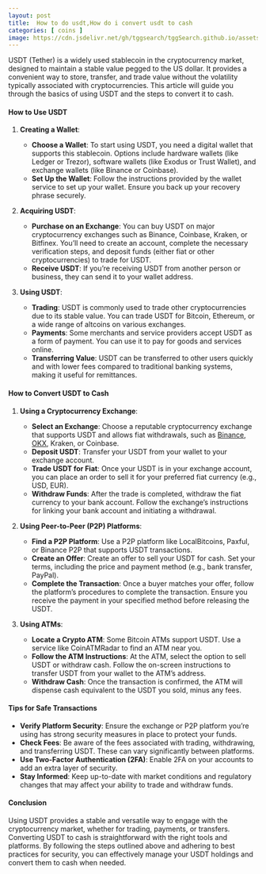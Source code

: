 ```yaml
---
layout: post
title:  How to do usdt,How do i convert usdt to cash
categories: [ coins ]
image: https://cdn.jsdelivr.net/gh/tggsearch/tggSearch.github.io/assets/img/usdt-1.webp
---
```

USDT (Tether) is a widely used stablecoin in the cryptocurrency market, designed to maintain a stable value pegged to the US dollar. It provides a convenient way to store, transfer, and trade value without the volatility typically associated with cryptocurrencies. This article will guide you through the basics of using USDT and the steps to convert it to cash.

#### How to Use USDT

1. **Creating a Wallet**:
   - **Choose a Wallet**: To start using USDT, you need a digital wallet that supports this stablecoin. Options include hardware wallets (like Ledger or Trezor), software wallets (like Exodus or Trust Wallet), and exchange wallets (like Binance or Coinbase).
   - **Set Up the Wallet**: Follow the instructions provided by the wallet service to set up your wallet. Ensure you back up your recovery phrase securely.

2. **Acquiring USDT**:
   - **Purchase on an Exchange**: You can buy USDT on major cryptocurrency exchanges such as Binance, Coinbase, Kraken, or Bitfinex. You’ll need to create an account, complete the necessary verification steps, and deposit funds (either fiat or other cryptocurrencies) to trade for USDT.
   - **Receive USDT**: If you’re receiving USDT from another person or business, they can send it to your wallet address.

3. **Using USDT**:
   - **Trading**: USDT is commonly used to trade other cryptocurrencies due to its stable value. You can trade USDT for Bitcoin, Ethereum, or a wide range of altcoins on various exchanges.
   - **Payments**: Some merchants and service providers accept USDT as a form of payment. You can use it to pay for goods and services online.
   - **Transferring Value**: USDT can be transferred to other users quickly and with lower fees compared to traditional banking systems, making it useful for remittances.

#### How to Convert USDT to Cash

1. **Using a Cryptocurrency Exchange**:
   - **Select an Exchange**: Choose a reputable cryptocurrency exchange that supports USDT and allows fiat withdrawals, such as [Binance](/302.html?target=https://accounts.binance.com/register?ref=ZGR4DOXV), [OKX](/302.html?target=https://www.okx.com/join/65103688), Kraken, or Coinbase.
   - **Deposit USDT**: Transfer your USDT from your wallet to your exchange account.
   - **Trade USDT for Fiat**: Once your USDT is in your exchange account, you can place an order to sell it for your preferred fiat currency (e.g., USD, EUR).
   - **Withdraw Funds**: After the trade is completed, withdraw the fiat currency to your bank account. Follow the exchange’s instructions for linking your bank account and initiating a withdrawal.

2. **Using Peer-to-Peer (P2P) Platforms**:
   - **Find a P2P Platform**: Use a P2P platform like LocalBitcoins, Paxful, or Binance P2P that supports USDT transactions.
   - **Create an Offer**: Create an offer to sell your USDT for cash. Set your terms, including the price and payment method (e.g., bank transfer, PayPal).
   - **Complete the Transaction**: Once a buyer matches your offer, follow the platform’s procedures to complete the transaction. Ensure you receive the payment in your specified method before releasing the USDT.

3. **Using ATMs**:
   - **Locate a Crypto ATM**: Some Bitcoin ATMs support USDT. Use a service like CoinATMRadar to find an ATM near you.
   - **Follow the ATM Instructions**: At the ATM, select the option to sell USDT or withdraw cash. Follow the on-screen instructions to transfer USDT from your wallet to the ATM’s address.
   - **Withdraw Cash**: Once the transaction is confirmed, the ATM will dispense cash equivalent to the USDT you sold, minus any fees.

#### Tips for Safe Transactions

- **Verify Platform Security**: Ensure the exchange or P2P platform you’re using has strong security measures in place to protect your funds.
- **Check Fees**: Be aware of the fees associated with trading, withdrawing, and transferring USDT. These can vary significantly between platforms.
- **Use Two-Factor Authentication (2FA)**: Enable 2FA on your accounts to add an extra layer of security.
- **Stay Informed**: Keep up-to-date with market conditions and regulatory changes that may affect your ability to trade and withdraw funds.

#### Conclusion

Using USDT provides a stable and versatile way to engage with the cryptocurrency market, whether for trading, payments, or transfers. Converting USDT to cash is straightforward with the right tools and platforms. By following the steps outlined above and adhering to best practices for security, you can effectively manage your USDT holdings and convert them to cash when needed.
